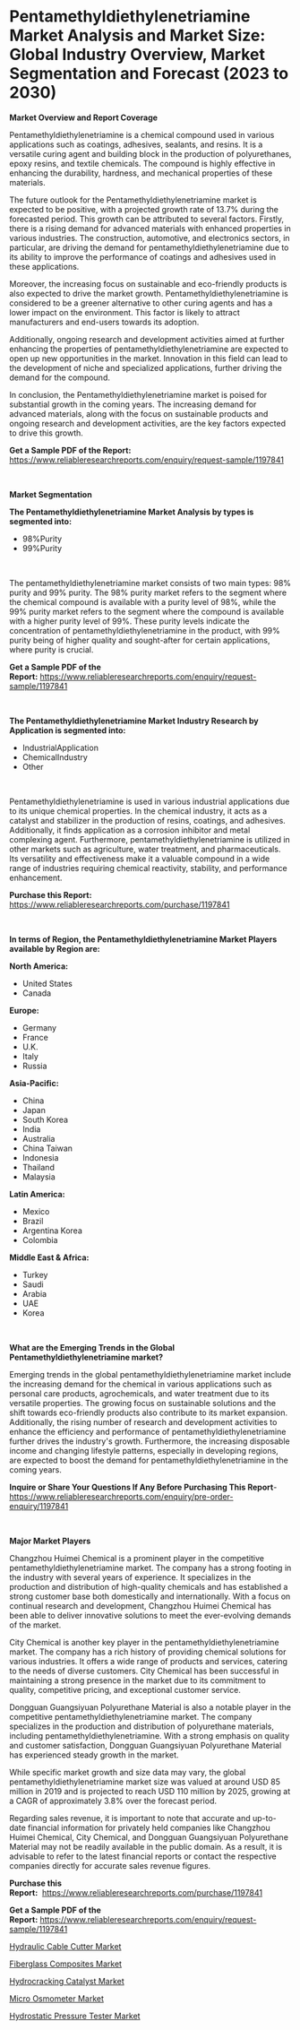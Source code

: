 <p><h1>Pentamethyldiethylenetriamine Market Analysis and Market Size: Global Industry Overview, Market Segmentation and Forecast (2023 to 2030)</h1></p><p><strong>Market Overview and Report Coverage</strong></p>
<p><p>Pentamethyldiethylenetriamine is a chemical compound used in various applications such as coatings, adhesives, sealants, and resins. It is a versatile curing agent and building block in the production of polyurethanes, epoxy resins, and textile chemicals. The compound is highly effective in enhancing the durability, hardness, and mechanical properties of these materials.</p><p>The future outlook for the Pentamethyldiethylenetriamine market is expected to be positive, with a projected growth rate of 13.7% during the forecasted period. This growth can be attributed to several factors. Firstly, there is a rising demand for advanced materials with enhanced properties in various industries. The construction, automotive, and electronics sectors, in particular, are driving the demand for pentamethyldiethylenetriamine due to its ability to improve the performance of coatings and adhesives used in these applications.</p><p>Moreover, the increasing focus on sustainable and eco-friendly products is also expected to drive the market growth. Pentamethyldiethylenetriamine is considered to be a greener alternative to other curing agents and has a lower impact on the environment. This factor is likely to attract manufacturers and end-users towards its adoption.</p><p>Additionally, ongoing research and development activities aimed at further enhancing the properties of pentamethyldiethylenetriamine are expected to open up new opportunities in the market. Innovation in this field can lead to the development of niche and specialized applications, further driving the demand for the compound.</p><p>In conclusion, the Pentamethyldiethylenetriamine market is poised for substantial growth in the coming years. The increasing demand for advanced materials, along with the focus on sustainable products and ongoing research and development activities, are the key factors expected to drive this growth.</p></p>
<p><strong>Get a Sample PDF of the Report:</strong> <a href="https://www.reliableresearchreports.com/enquiry/request-sample/1197841">https://www.reliableresearchreports.com/enquiry/request-sample/1197841</a></p>
<p>&nbsp;</p>
<p><strong>Market Segmentation</strong></p>
<p><strong>The Pentamethyldiethylenetriamine Market Analysis by types is segmented into:</strong></p>
<p><ul><li>98%Purity</li><li>99%Purity</li></ul></p>
<p>&nbsp;</p>
<p><p>The pentamethyldiethylenetriamine market consists of two main types: 98% purity and 99% purity. The 98% purity market refers to the segment where the chemical compound is available with a purity level of 98%, while the 99% purity market refers to the segment where the compound is available with a higher purity level of 99%. These purity levels indicate the concentration of pentamethyldiethylenetriamine in the product, with 99% purity being of higher quality and sought-after for certain applications, where purity is crucial.</p></p>
<p><strong>Get a Sample PDF of the Report:</strong>&nbsp;<a href="https://www.reliableresearchreports.com/enquiry/request-sample/1197841">https://www.reliableresearchreports.com/enquiry/request-sample/1197841</a></p>
<p>&nbsp;</p>
<p><strong>The Pentamethyldiethylenetriamine Market Industry Research by Application is segmented into:</strong></p>
<p><ul><li>IndustrialApplication</li><li>ChemicalIndustry</li><li>Other</li></ul></p>
<p>&nbsp;</p>
<p><p>Pentamethyldiethylenetriamine is used in various industrial applications due to its unique chemical properties. In the chemical industry, it acts as a catalyst and stabilizer in the production of resins, coatings, and adhesives. Additionally, it finds application as a corrosion inhibitor and metal complexing agent. Furthermore, pentamethyldiethylenetriamine is utilized in other markets such as agriculture, water treatment, and pharmaceuticals. Its versatility and effectiveness make it a valuable compound in a wide range of industries requiring chemical reactivity, stability, and performance enhancement.</p></p>
<p><strong>Purchase this Report:</strong>&nbsp; <a href="https://www.reliableresearchreports.com/purchase/1197841">https://www.reliableresearchreports.com/purchase/1197841</a></p>
<p>&nbsp;</p>
<p><strong>In terms of Region, the Pentamethyldiethylenetriamine Market Players available by Region are:</strong></p>
<p>
    <p> <strong> North America: </strong>
        <ul>
            <li>United States</li>
            <li>Canada</li>
        </ul>
        </p> 
    <p> <strong> Europe: </strong>
        <ul>
            <li>Germany</li>
            <li>France</li>
            <li>U.K.</li>
            <li>Italy</li>
            <li>Russia</li>
        </ul>
        </p> 
    <p> <strong> Asia-Pacific: </strong>
        <ul>
            <li>China</li>
            <li>Japan</li>
            <li>South Korea</li>
            <li>India</li>
            <li>Australia</li>
            <li>China Taiwan</li>
            <li>Indonesia</li>
            <li>Thailand</li>
            <li>Malaysia</li>
        </ul>
        </p> 
    <p> <strong> Latin America: </strong>
        <ul>
            <li>Mexico</li>
            <li>Brazil</li>
            <li>Argentina Korea</li>
            <li>Colombia</li>
        </ul>
        </p> 
    <p> <strong> Middle East & Africa: </strong>
        <ul>
            <li>Turkey</li>
            <li>Saudi</li>
            <li>Arabia</li>
            <li>UAE</li>
            <li>Korea</li>
        </ul>
    </p>
    </p>
<p>&nbsp;</p>
<p><strong>What are the Emerging Trends in the Global Pentamethyldiethylenetriamine market?</strong></p>
<p><p>Emerging trends in the global pentamethyldiethylenetriamine market include the increasing demand for the chemical in various applications such as personal care products, agrochemicals, and water treatment due to its versatile properties. The growing focus on sustainable solutions and the shift towards eco-friendly products also contribute to its market expansion. Additionally, the rising number of research and development activities to enhance the efficiency and performance of pentamethyldiethylenetriamine further drives the industry's growth. Furthermore, the increasing disposable income and changing lifestyle patterns, especially in developing regions, are expected to boost the demand for pentamethyldiethylenetriamine in the coming years.</p></p>
<p><strong>Inquire or Share Your Questions If Any Before Purchasing This Report</strong>- <a href="https://www.reliableresearchreports.com/enquiry/pre-order-enquiry/1197841">https://www.reliableresearchreports.com/enquiry/pre-order-enquiry/1197841</a></p>
<p>&nbsp;</p>
<p><strong>Major Market Players</strong></p>
<p><p>Changzhou Huimei Chemical is a prominent player in the competitive pentamethyldiethylenetriamine market. The company has a strong footing in the industry with several years of experience. It specializes in the production and distribution of high-quality chemicals and has established a strong customer base both domestically and internationally. With a focus on continual research and development, Changzhou Huimei Chemical has been able to deliver innovative solutions to meet the ever-evolving demands of the market.</p><p>City Chemical is another key player in the pentamethyldiethylenetriamine market. The company has a rich history of providing chemical solutions for various industries. It offers a wide range of products and services, catering to the needs of diverse customers. City Chemical has been successful in maintaining a strong presence in the market due to its commitment to quality, competitive pricing, and exceptional customer service.</p><p>Dongguan Guangsiyuan Polyurethane Material is also a notable player in the competitive pentamethyldiethylenetriamine market. The company specializes in the production and distribution of polyurethane materials, including pentamethyldiethylenetriamine. With a strong emphasis on quality and customer satisfaction, Dongguan Guangsiyuan Polyurethane Material has experienced steady growth in the market.</p><p>While specific market growth and size data may vary, the global pentamethyldiethylenetriamine market size was valued at around USD 85 million in 2019 and is projected to reach USD 110 million by 2025, growing at a CAGR of approximately 3.8% over the forecast period.</p><p>Regarding sales revenue, it is important to note that accurate and up-to-date financial information for privately held companies like Changzhou Huimei Chemical, City Chemical, and Dongguan Guangsiyuan Polyurethane Material may not be readily available in the public domain. As a result, it is advisable to refer to the latest financial reports or contact the respective companies directly for accurate sales revenue figures.</p></p>
<p><strong>Purchase this Report:</strong>&nbsp;&nbsp;<a href="https://www.reliableresearchreports.com/purchase/1197841">https://www.reliableresearchreports.com/purchase/1197841</a></p>
<p></p>
<p><strong>Get a Sample PDF of the Report:</strong>&nbsp;<a href="https://www.reliableresearchreports.com/enquiry/request-sample/1197841">https://www.reliableresearchreports.com/enquiry/request-sample/1197841</a></p>
<p><p><a href="https://medium.com/@mikebauch2013/decoding-hydraulic-cable-cutter-market-metrics-market-share-trends-and-growth-patterns-0073466b2e60">Hydraulic Cable Cutter Market</a></p><p><a href="https://github.com/pizolina/Market-Research-Report-List-1/blob/main/fiberglass-composites-market.md">Fiberglass Composites Market</a></p><p><a href="https://github.com/lbird53714/Market-Research-Report-List-1/blob/main/hydrocracking-catalyst-market.md">Hydrocracking Catalyst Market</a></p><p><a href="https://medium.com/@ikeschumm/micro-osmometer-market-size-cagr-trends-2024-2030-fd215b4c4291">Micro Osmometer Market</a></p><p><a href="https://medium.com/@mayekuhic/hydrostatic-pressure-tester-market-competitive-analysis-market-trends-and-forecast-to-2030-5cf3a7476163">Hydrostatic Pressure Tester Market</a></p></p>